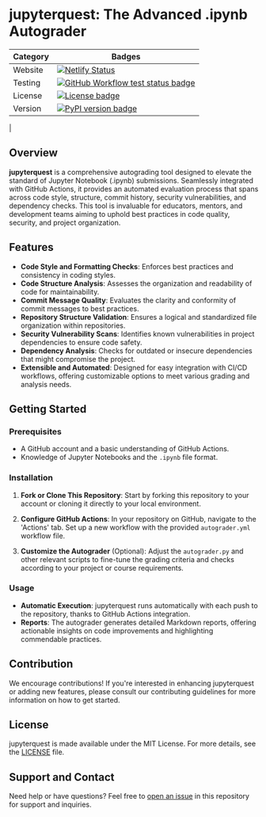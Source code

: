 # jupyterquest: The Advanced .ipynb Autograder

| Category | Badges |
| --- | --- |
| Website | [![Netlify Status](https://api.netlify.com/api/v1/badges/602d0b5c-737a-4742-8e0b-8487cc3165aa/deploy-status)](https://app.netlify.com/sites/jupyterquest/deploys) |
| Testing | [![GitHub Workflow test status badge](https://img.shields.io/github/actions/workflow/status/Gchism94/jupyterquest/python-tests.yml?logo=github&logoColor=white)](https://github.com/Gchism94/jupyterquest/actions/workflows/autograder.yml) |
| License | [![License badge](https://img.shields.io/badge/License-MIT-yellow?logo=opensourceinitiative&logoColor=white)](https://github.com/Gchism94/jupyterquest/blob/main/LICENSE)
| Version | [![PyPI version badge](https://img.shields.io/pypi/v/jupyterquest?logo=python&logoColor=white&color=orange)](https://test.pypi.org/project/jupyterquest/)
 |


## Overview
**jupyterquest** is a comprehensive autograding tool designed to elevate the standard of Jupyter Notebook (.ipynb) submissions. Seamlessly integrated with GitHub Actions, it provides an automated evaluation process that spans across code style, structure, commit history, security vulnerabilities, and dependency checks. This tool is invaluable for educators, mentors, and development teams aiming to uphold best practices in code quality, security, and project organization.

## Features
- **Code Style and Formatting Checks**: Enforces best practices and consistency in coding styles.
- **Code Structure Analysis**: Assesses the organization and readability of code for maintainability.
- **Commit Message Quality**: Evaluates the clarity and conformity of commit messages to best practices.
- **Repository Structure Validation**: Ensures a logical and standardized file organization within repositories.
- **Security Vulnerability Scans**: Identifies known vulnerabilities in project dependencies to ensure code safety.
- **Dependency Analysis**: Checks for outdated or insecure dependencies that might compromise the project.
- **Extensible and Automated**: Designed for easy integration with CI/CD workflows, offering customizable options to meet various grading and analysis needs.

## Getting Started
### Prerequisites
- A GitHub account and a basic understanding of GitHub Actions.
- Knowledge of Jupyter Notebooks and the `.ipynb` file format.

### Installation
1. **Fork or Clone This Repository**: 
   Start by forking this repository to your account or cloning it directly to your local environment.

2. **Configure GitHub Actions**:
   In your repository on GitHub, navigate to the 'Actions' tab. Set up a new workflow with the provided `autograder.yml` workflow file.

3. **Customize the Autograder** (Optional):
   Adjust the `autograder.py` and other relevant scripts to fine-tune the grading criteria and checks according to your project or course requirements.

### Usage
- **Automatic Execution**: jupyterquest runs automatically with each push to the repository, thanks to GitHub Actions integration.
- **Reports**: The autograder generates detailed Markdown reports, offering actionable insights on code improvements and highlighting commendable practices.

## Contribution
We encourage contributions! If you're interested in enhancing jupyterquest or adding new features, please consult our contributing guidelines for more information on how to get started.

## License
jupyterquest is made available under the MIT License. For more details, see the [LICENSE](LICENSE) file.

## Support and Contact
Need help or have questions? Feel free to [open an issue](https://github.com/Gchism94/jupyterquest/issues) in this repository for support and inquiries.
